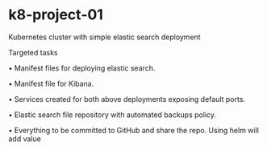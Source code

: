 # k8-project-01
Kubernetes cluster with simple elastic search deployment

Targeted tasks

• Manifest files for deploying elastic search.

• Manifest file for Kibana.

• Services created for both above deployments exposing default ports.

• Elastic search file repository with automated backups policy.

• Everything to be committed to GitHub and share the repo. Using helm will add value
